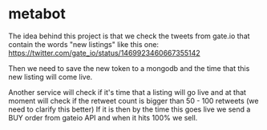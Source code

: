 # metabot

The idea behind this project is that we check the tweets from gate.io that contain the words "new listings" 
like this one: https://twitter.com/gate_io/status/1469923460667355142 

Then we need to save the new token to a mongodb and the time that this new listing will come live.

Another service will check if it's time that a listing will go live and at that moment will check if the retweet count is bigger than 50 - 100 retweets (we need to clarify this better)
If it is then by the time this goes live we send a BUY order from gateio API and when it hits 100% we sell. 

